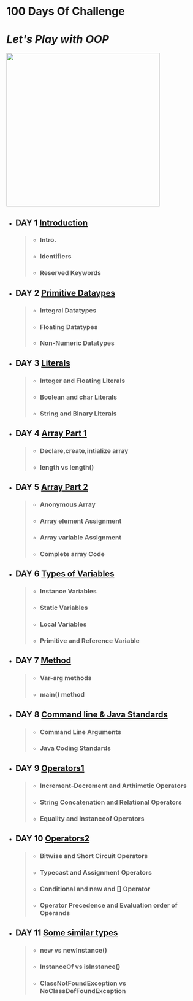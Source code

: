 # 100 Days Of Challenge
# *Let's Play with OOP*

<img src="https://user-images.githubusercontent.com/69478693/147401421-8f640725-4468-4072-ad6d-ce3059f74664.png" width="400" height="400">

* ## DAY 1 [Introduction](https://github.com/goalsachiever/100DaysOfChallenge/tree/master/src/Day1)
     > - ### Intro.
     > - ### Identifiers
     > - ### Reserved Keywords 
* ## DAY 2 [Primitive Dataypes](https://github.com/goalsachiever/100DaysOfChallenge/tree/master/src/Day2)
     > - ### Integral Datatypes
     > - ### Floating Datatypes
     > - ### Non-Numeric Datatypes
* ## DAY 3 [Literals](https://github.com/goalsachiever/100DaysOfChallenge/tree/master/src/Day3)
     > - ### Integer and Floating Literals
     > - ### Boolean and char Literals
     > - ### String and Binary Literals
* ## DAY 4 [Array Part 1](https://github.com/goalsachiever/100DaysOfChallenge/tree/master/src/Day4)
     > - ### Declare,create,intialize array
     > - ### length vs length()
* ## DAY 5 [Array Part 2](https://github.com/goalsachiever/100DaysOfChallenge/tree/master/src/Day5)
     > - ### Anonymous Array
     > - ### Array element Assignment
     > - ### Array variable Assignment
     > - ### Complete array Code 
* ## DAY 6 [Types of Variables](https://github.com/goalsachiever/100DaysOfChallenge/tree/master/src/Day6)
     > - ### Instance Variables
     > - ### Static Variables
     > - ### Local Variables
     > - ### Primitive and Reference Variable
* ## DAY 7 [Method](https://github.com/goalsachiever/100DaysOfChallenge/tree/master/src/Day7)
     > - ### Var-arg methods
     > - ### main() method
- ## DAY 8 [Command line & Java Standards](https://github.com/goalsachiever/100DaysOfChallenge/tree/master/src/Day8)
     > - ### Command Line Arguments
     > - ### Java Coding Standards
- ## DAY 9 [Operators1](https://github.com/goalsachiever/100DaysOfChallenge/tree/master/src/Day9)
     > - ### Increment-Decrement and Arthimetic Operators
     > - ### String Concatenation and Relational Operators
     > - ### Equality and Instanceof Operators 
- ## DAY 10 [Operators2](https://github.com/goalsachiever/100DaysOfChallenge/tree/master/src/Day10)
     > - ### Bitwise and Short Circuit Operators
     > - ### Typecast and Assignment Operators
     > - ### Conditional and new and [] Operator
     > - ### Operator Precedence and Evaluation order of Operands
- ## DAY 11 [Some similar types](https://github.com/goalsachiever/100DaysOfChallenge/tree/master/src/Day11)
     > - ### new vs newInstance()
     > - ### InstanceOf vs isInstance()
     > - ### ClassNotFoundException vs NoClassDefFoundException




